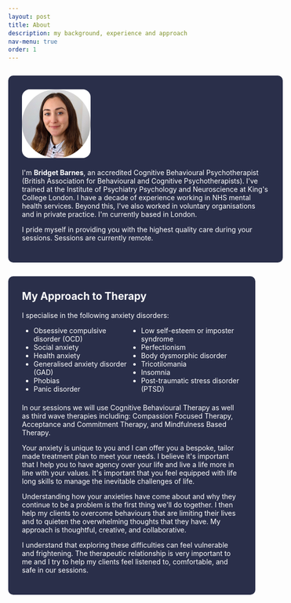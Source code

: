 ```yaml
---
layout: post
title: About
description: my background, experience and approach
nav-menu: true
order: 1
---
```


<div class="about-box" style="background: #2a2f4a; border-radius: 10px; padding: 2em; width: 100%; margin: 2em 0;">
  <img src="assets/images/avatar.png" class="dynamic-sizing-image" alt="Photo of Bridget" style="width: 140px; height: 140px; object-fit: cover; border-radius: 16px; display: block; margin: 0em 1em 1.5em 0;" />
  <p style="color: #fff; ">I'm <b>Bridget Barnes</b>, an accredited Cognitive Behavioural Psychotherapist (British Association for Behavioural and Cognitive Psychotherapists). I've trained at the Institute of Psychiatry Psychology and Neuroscience at King's College London. I have a decade of experience working in NHS mental health services. Beyond this, I've also worked in voluntary organisations and in private practice. I'm currently based in London.</p>
  <p style="color: #fff; ">I pride myself in providing you with the highest quality care during your sessions. Sessions are currently remote.</p>
</div>

<div class="box" style="background: #2a2f4a; color: #fff; border-radius: 10px; padding: 2em;">
  <h2 style="margin-top: 0; color: #fff;">My Approach to Therapy</h2>
  <p>I specialise in the following anxiety disorders:</p>
  <ul style="columns: 2; -webkit-columns: 2; -moz-columns: 2; max-width: 600px; margin-bottom: 1.5em;">
    <li>Obsessive compulsive disorder (OCD)</li>
    <li>Social anxiety</li>
    <li>Health anxiety</li>
    <li>Generalised anxiety disorder (GAD)</li>
    <li>Phobias</li>
    <li>Panic disorder</li>
    <li>Low self-esteem or imposter syndrome</li>
    <li>Perfectionism</li>
    <li>Body dysmorphic disorder</li>
    <li>Tricotilomania</li>
    <li>Insomnia</li>
    <li>Post-traumatic stress disorder (PTSD)</li>
  </ul>
  <p>In our sessions we will use Cognitive Behavioural Therapy as well as third wave therapies including: Compassion Focused Therapy, Acceptance and Commitment Therapy, and Mindfulness Based Therapy.</p>
  <p>Your anxiety is unique to you and I can offer you a bespoke, tailor made treatment plan to meet your needs. I believe it's important that I help you to have agency over your life and live a life more in line with your values. It's important that you feel equipped with life long skills to manage the inevitable challenges of life.</p>
  <p>Understanding how your anxieties have come about and why they continue to be a problem is the first thing we'll do together. I then help my clients to overcome behaviours that are limiting their lives and to quieten the overwhelming thoughts that they have. My approach is thoughtful, creative, and collaborative.</p>
  <p>I understand that exploring these difficulties can feel vulnerable and frightening. The therapeutic relationship is very important to me and I try to help my clients feel listened to, comfortable, and safe in our sessions.</p>
</div>

<style>
@media (max-width: 700px) {
  .dynamic-sizing-image {
    width: 100px !important;
    height: 100px !important;
  }
  .box ul {
    columns: 1 !important;
    -webkit-columns: 1 !important;
    -moz-columns: 1 !important;
  }
  div[style*='display: flex'][style*='gap: 2em'] {
    flex-direction: column !important;
    align-items: flex-start !important;
    gap: 1em !important;
  }
}
</style> 